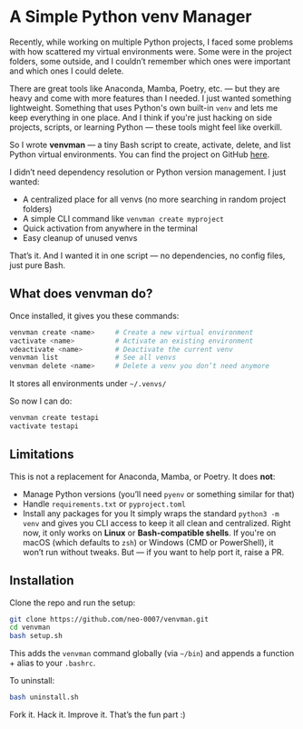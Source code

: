 # A Simple Python venv Manager

Recently, while working on multiple Python projects, I faced some problems with how scattered my virtual environments were. Some were in the project folders, some outside, and I couldn’t remember which ones were important and which ones I could delete.

There are great tools like Anaconda, Mamba, Poetry, etc. — but they are heavy and come with more features than I needed. I just wanted something lightweight. Something that uses Python's own built-in `venv` and lets me keep everything in one place. And I think if you're just hacking on side projects, scripts, or learning Python — these tools might feel like overkill.

So I wrote **venvman** — a tiny Bash script to create, activate, delete, and list Python virtual environments.
You can find the project on GitHub [here](https://github.com/neo-0007/venvman).

I didn’t need dependency resolution or Python version management. I just wanted:
- A centralized place for all venvs (no more searching in random project folders)
- A simple CLI command like `venvman create myproject`
- Quick activation from anywhere in the terminal
- Easy cleanup of unused venvs

That’s it. And I wanted it in one script — no dependencies, no config files, just pure Bash.


## What does venvman do?

Once installed, it gives you these commands:

```bash
venvman create <name>     # Create a new virtual environment
vactivate <name>          # Activate an existing environment
vdeactivate <name>        # Deactivate the current venv
venvman list              # See all venvs
venvman delete <name>     # Delete a venv you don’t need anymore
```

It stores all environments under `~/.venvs/`

So now I can do:
```bash
venvman create testapi
vactivate testapi
```

## Limitations
This is not a replacement for Anaconda, Mamba, or Poetry.
It does **not**:
- Manage Python versions (you’ll need `pyenv` or something similar for that)
- Handle `requirements.txt` or `pyproject.toml`
- Install any packages for you
It simply wraps the standard `python3 -m venv` and gives you CLI access to keep it all clean and centralized.
Right now, it only works on **Linux** or **Bash-compatible shells**. If you're on macOS (which defaults to `zsh`) or Windows (CMD or PowerShell), it won’t run without tweaks. But — if you want to help port it, raise a PR.


## Installation

Clone the repo and run the setup:
```bash
git clone https://github.com/neo-0007/venvman.git
cd venvman
bash setup.sh
```
This adds the `venvman` command globally (via `~/bin`) and appends a function + alias to your `.bashrc`.

To uninstall:
```bash
bash uninstall.sh
```

Fork it. Hack it. Improve it. That’s the fun part :)
